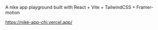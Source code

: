 A nike app playground built with React + Vite + TailwindCSS + Framer-motion

https://nike-app-chi.vercel.app/
